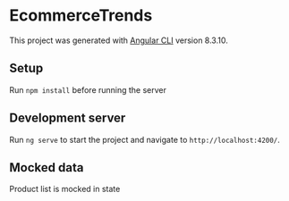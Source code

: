 # EcommerceTrends

This project was generated with [Angular CLI](https://github.com/angular/angular-cli) version 8.3.10.

## Setup

Run `npm install` before running the server


## Development server

Run `ng serve` to start the project and navigate to `http://localhost:4200/`.

## Mocked data

Product list is mocked in state
